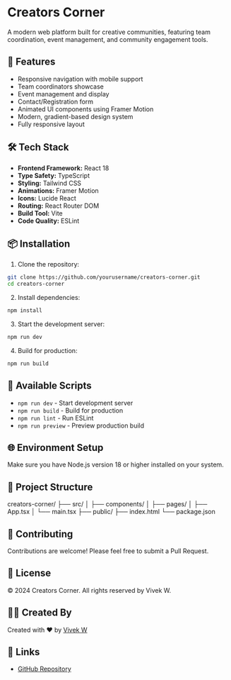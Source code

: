 # Creators Corner

A modern web platform built for creative communities, featuring team coordination, event management, and community engagement tools.

## 🚀 Features

- Responsive navigation with mobile support
- Team coordinators showcase
- Event management and display
- Contact/Registration form
- Animated UI components using Framer Motion
- Modern, gradient-based design system
- Fully responsive layout

## 🛠️ Tech Stack

- **Frontend Framework:** React 18
- **Type Safety:** TypeScript
- **Styling:** Tailwind CSS
- **Animations:** Framer Motion
- **Icons:** Lucide React
- **Routing:** React Router DOM
- **Build Tool:** Vite
- **Code Quality:** ESLint

## 📦 Installation

1. Clone the repository:
```bash
git clone https://github.com/yourusername/creators-corner.git
cd creators-corner
```

2. Install dependencies:
```bash
npm install
```

3. Start the development server:
```bash
npm run dev
```

4. Build for production:
```bash
npm run build
```

## 🔧 Available Scripts

- `npm run dev` - Start development server
- `npm run build` - Build for production
- `npm run lint` - Run ESLint
- `npm run preview` - Preview production build

## 🌐 Environment Setup

Make sure you have Node.js version 18 or higher installed on your system.

## 📁 Project Structure
creators-corner/
├── src/
│ ├── components/
│ ├── pages/
│ ├── App.tsx
│ └── main.tsx
├── public/
├── index.html
└── package.json

## 🤝 Contributing

Contributions are welcome! Please feel free to submit a Pull Request.

## 📄 License

© 2024 Creators Corner. All rights reserved by Vivek W.

## 👨‍💻 Created By

Created with ❤️ by [Vivek W](https://github.com/AryanVBW)

## 🔗 Links

- [GitHub Repository](https://github.com/AryanVBW)